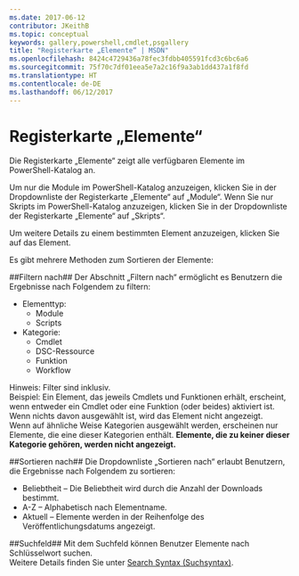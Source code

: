 ```yaml
---
ms.date: 2017-06-12
contributor: JKeithB
ms.topic: conceptual
keywords: gallery,powershell,cmdlet,psgallery
title: "Registerkarte „Elemente“ | MSDN"
ms.openlocfilehash: 8424c4729436a78fec3fdbb405591fcd3c6bc6a6
ms.sourcegitcommit: 75f70c7df01eea5e7a2c16f9a3ab1dd437a1f8fd
ms.translationtype: HT
ms.contentlocale: de-DE
ms.lasthandoff: 06/12/2017
---
```

<a name="items-tab"></a>Registerkarte „Elemente“
==========

Die Registerkarte „Elemente“ zeigt alle verfügbaren Elemente im PowerShell-Katalog an.

Um nur die Module im PowerShell-Katalog anzuzeigen, klicken Sie in der Dropdownliste der Registerkarte „Elemente“ auf „Module“.  Wenn Sie nur Skripts im PowerShell-Katalog anzuzeigen, klicken Sie in der Dropdownliste der Registerkarte „Elemente“ auf „Skripts“.  

Um weitere Details zu einem bestimmten Element anzuzeigen, klicken Sie auf das Element.

Es gibt mehrere Methoden zum Sortieren der Elemente:

##<a name="filter-by"></a>Filtern nach##
Der Abschnitt „Filtern nach“ ermöglicht es Benutzern die Ergebnisse nach Folgendem zu filtern:
* Elementtyp:
    * Module
    * Scripts
* Kategorie:
    * Cmdlet
    * DSC-Ressource
    * Funktion
    * Workflow

Hinweis: Filter sind inklusiv.  
Beispiel: Ein Element, das jeweils Cmdlets und Funktionen erhält, erscheint, wenn entweder ein Cmdlet oder eine Funktion (oder beides) aktiviert ist.  Wenn nichts davon ausgewählt ist, wird das Element nicht angezeigt.  
Wenn auf ähnliche Weise Kategorien ausgewählt werden, erscheinen nur Elemente, die eine dieser Kategorien enthält. **Elemente, die zu keiner dieser Kategorie gehören, werden nicht angezeigt.**

##<a name="sort-by"></a>Sortieren nach## 
Die Dropdownliste „Sortieren nach“ erlaubt Benutzern, die Ergebnisse nach Folgendem zu sortieren:
* Beliebtheit – Die Beliebtheit wird durch die Anzahl der Downloads bestimmt.
* A-Z – Alphabetisch nach Elementname.
* Aktuell – Elemente werden in der Reihenfolge des Veröffentlichungsdatums angezeigt.


##<a name="search-box"></a>Suchfeld##
Mit dem Suchfeld können Benutzer Elemente nach Schlüsselwort suchen.  
Weitere Details finden Sie unter [Search Syntax (Suchsyntax)](./psgallery_search_syntax.md).

